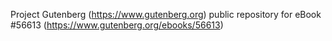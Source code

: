 Project Gutenberg (https://www.gutenberg.org) public repository for
eBook #56613 (https://www.gutenberg.org/ebooks/56613)
